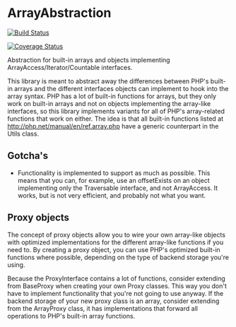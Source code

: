 ArrayAbstraction
================

[![Build Status](https://travis-ci.org/mwijngaard/array-abstraction.svg?branch=master)](https://travis-ci.org/mwijngaard/array-abstraction)

[![Coverage Status](https://img.shields.io/coveralls/mwijngaard/array-abstraction.svg)](https://coveralls.io/r/mwijngaard/array-abstraction)

Abstraction for built-in arrays and objects implementing ArrayAccess/Iterator/Countable interfaces.

This library is meant to abstract away the differences between PHP's built-in arrays and the different interfaces objects 
can implement to hook into the array syntax. PHP has a lot of built-in functions for arrays, but they only work on 
built-in arrays and not on objects implementing the array-like interfaces, so this library implements variants for all of 
PHP's array-related functions that work on either. The idea is that all built-in functions listed at 
http://php.net/manual/en/ref.array.php have a generic counterpart in the Utils class. 

Gotcha's
--------

- Functionality is implemented to support as much as possible. This means that you can, for example, use an offsetExists 
on an object implementing only the Traversable interface, and not ArrayAccess. It works, but is not very efficient, and 
probably not what you want.

Proxy objects
-------------

The concept of proxy objects allow you to wire your own array-like objects with optimized implementations for the 
different array-like functions if you need to. By creating a proxy object, you can use PHP's optimized built-in 
functions where possible, depending on the type of backend storage you're using. 

Because the ProxyInterface contains a lot of functions, consider extending from BaseProxy when creating your own Proxy 
classes. This way you don't have to implement functionality that you're not going to use anyway. If the backend storage 
of your new proxy class is an array, consider extending from the ArrayProxy class, it has implementations that forward
all operations to PHP's built-in array functions.
